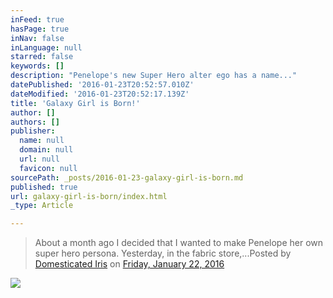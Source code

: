 ```yaml
---
inFeed: true
hasPage: true
inNav: false
inLanguage: null
starred: false
keywords: []
description: "Penelope's new Super Hero alter ego has a name..."
datePublished: '2016-01-23T20:52:57.010Z'
dateModified: '2016-01-23T20:52:17.139Z'
title: 'Galaxy Girl is Born!'
author: []
authors: []
publisher:
  name: null
  domain: null
  url: null
  favicon: null
sourcePath: _posts/2016-01-23-galaxy-girl-is-born.md
published: true
url: galaxy-girl-is-born/index.html
_type: Article

---
```

> About a month ago I decided that I wanted to make Penelope her own super hero persona. Yesterday, in the fabric store,...Posted by [Domesticated Iris][0] on [Friday, January 22, 2016][1]

![](https://the-grid-user-content.s3-us-west-2.amazonaws.com/eb64afe3-37ae-4048-8958-289031c1f3d9.jpg)

[0]: https://www.facebook.com/domesticatediris/
[1]: https://www.facebook.com/domesticatediris/posts/908677982584514:0